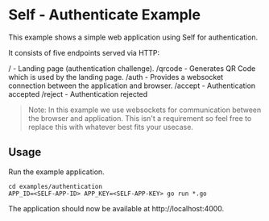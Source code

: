 # Self - Authenticate Example

This example shows a simple web application using Self for authentication.

It consists of five endpoints served via HTTP:

/  - Landing page (authentication challenge).
/qrcode  - Generates QR Code which is used by the landing page.
/auth  - Provides a websocket connection between the application and browser.
/accept  - Authentication accepted
/reject  - Authentication rejected

> Note: In this example we use websockets for communication between the browser and application. This isn't a requirement so feel free to replace this with whatever best fits your usecase.

## Usage

Run the example application.
```
cd examples/authentication
APP_ID=<SELF-APP-ID> APP_KEY=<SELF-APP-KEY> go run *.go
```

The application should now be available at http://localhost:4000.
